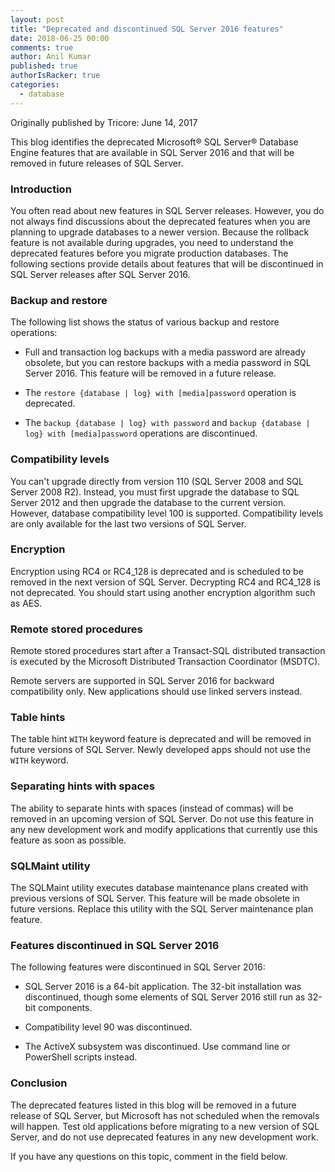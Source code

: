 ```yaml
---
layout: post
title: "Deprecated and discontinued SQL Server 2016 features"
date: 2018-06-25 00:00
comments: true
author: Anil Kumar
published: true
authorIsRacker: true
categories:
  - database
---
```


Originally published by Tricore: June 14, 2017

This blog identifies the deprecated Microsoft&reg; SQL Server&reg; Database Engine
features that are available in SQL Server 2016 and that will be removed in future
releases of SQL Server.

<!-- more -->

### Introduction

You often read about new features in SQL Server releases. However, you do not
always find discussions about the deprecated features when you are planning
to upgrade databases to a newer version. Because the rollback feature is not
available during upgrades, you need to understand the deprecated features
before you migrate production databases. The following sections provide details
about features that will be discontinued in SQL Server releases after SQL Server
2016.

### Backup and restore

The following list shows the status of various backup and restore operations:

- Full and transaction log backups with a media password are already obsolete,
  but you can restore backups with a media password in SQL Server 2016. This
  feature will be removed in a future release.

- The ``restore {database | log} with [media]password`` operation is deprecated.

- The ``backup {database | log} with password`` and
  ``backup {database | log} with [media]password`` operations are discontinued.

### Compatibility levels

You can't upgrade directly from version 110 (SQL Server 2008 and SQL Server 2008
R2). Instead, you must first upgrade the database to SQL Server 2012 and then
upgrade the database to the current version. However, database compatibility
level 100 is supported. Compatibility levels are only available for the last
two versions of SQL Server.

### Encryption

Encryption using RC4 or RC4\_128 is deprecated and is scheduled to be removed
in the next version of SQL Server. Decrypting RC4 and RC4\_128 is not
deprecated. You should start using another encryption algorithm such as AES.

### Remote stored procedures

Remote stored procedures start after a Transact-SQL distributed transaction is
executed by the Microsoft Distributed Transaction Coordinator (MSDTC).

Remote servers are supported in SQL Server 2016 for backward compatibility only.
New applications should use linked servers instead.

### Table hints

The table hint ``WITH`` keyword feature is deprecated and will be removed in
future versions of SQL Server. Newly developed apps should not use the ``WITH``
keyword.

### Separating hints with spaces

The ability to separate hints with spaces (instead of commas) will be removed
in an upcoming version of SQL Server. Do not use this feature in any new
development work and modify applications that currently use this feature as soon
as possible.

### SQLMaint utility

The SQLMaint utility executes database maintenance plans created with previous
versions of SQL Server. This feature will be made obsolete in future versions.
Replace this utility with the SQL Server maintenance plan feature.

### Features discontinued in SQL Server 2016

The following features were discontinued in SQL Server 2016:

-  SQL Server 2016 is a 64-bit application. The 32-bit installation was
   discontinued, though some elements of SQL Server 2016 still run as 32-bit
   components.

-  Compatibility level 90 was discontinued.

-  The ActiveX subsystem was discontinued. Use command line or PowerShell
   scripts instead.

### Conclusion

The deprecated features listed in this blog will be removed in a future release
of SQL Server, but Microsoft has not scheduled when the removals will happen.
Test old applications before migrating to a new version of SQL Server, and
do not use deprecated features in any new development work.

If you have any questions on this topic, comment in the field below.

